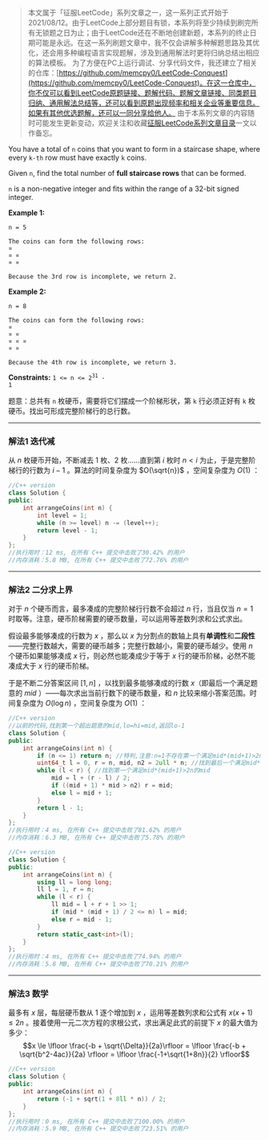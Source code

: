> 本文属于「征服LeetCode」系列文章之一，这一系列正式开始于2021/08/12。由于LeetCode上部分题目有锁，本系列将至少持续到刷完所有无锁题之日为止；由于LeetCode还在不断地创建新题，本系列的终止日期可能是永远。在这一系列刷题文章中，我不仅会讲解多种解题思路及其优化，还会用多种编程语言实现题解，涉及到通用解法时更将归纳总结出相应的算法模板。
> <b></b>
> 为了方便在PC上运行调试、分享代码文件，我还建立了相关的仓库：[https://github.com/memcpy0/LeetCode-Conquest](https://github.com/memcpy0/LeetCode-Conquest)。在这一仓库中，你不仅可以看到LeetCode原题链接、题解代码、题解文章链接、同类题目归纳、通用解法总结等，还可以看到原题出现频率和相关企业等重要信息。如果有其他优选题解，还可以一同分享给他人。
> <b></b>
> 由于本系列文章的内容随时可能发生更新变动，欢迎关注和收藏[征服LeetCode系列文章目录](https://memcpy0.blog.csdn.net/article/details/119656559)一文以作备忘。


You have a total of `n` coins that you want to form in a staircase shape, where every `k-th` row must have exactly `k` coins.

Given `n`, find the total number of **full staircase rows** that can be formed.

`n` is a non-negative integer and fits within the range of a 32-bit signed integer.

**Example 1:**

```clike
n = 5

The coins can form the following rows:
¤
¤ ¤
¤ ¤

Because the 3rd row is incomplete, we return 2.
```

**Example 2:**

```clike
n = 8

The coins can form the following rows:
¤
¤ ¤
¤ ¤ ¤
¤ ¤

Because the 4th row is incomplete, we return 3. 
```
**Constraints:** <code>1 <= n <= 2<sup>31</sup> - 1</code>


题意：总共有 `n` 枚硬币，需要将它们摆成一个阶梯形状，第 `k` 行必须正好有 `k` 枚硬币。找出可形成完整阶梯行的总行数。

---
### 解法1 迭代减
从 $n$ 枚硬币开始，不断减去 $1$ 枚、$2$ 枚……直到第 $i$ 枚时 $n < i$ 为止，于是完整阶梯行的行数为 $i - 1$ 。算法的时间复杂度为 $O(\sqrt{n})$ ，空间复杂度为 $O(1)$ ：
```cpp
//C++ version
class Solution {
public:
    int arrangeCoins(int n) { 
        int level = 1;
        while (n >= level) n -= (level++); 
        return level - 1;
    }
};
//执行用时：12 ms, 在所有 C++ 提交中击败了30.42% 的用户
//内存消耗：5.8 MB, 在所有 C++ 提交中击败了72.76% 的用户
```

---
### 解法2 二分求上界
对于 $n$ 个硬币而言，最多凑成的完整阶梯行行数不会超过 $n$ 行，当且仅当 $n = 1$ 时取等。注意，硬币阶梯需要的硬币数量，可以运用等差数列求和公式求出。

假设最多能够凑成的行数为 $x$ ，那么以 $x$ 为分割点的数轴上具有**单调性**和**二段性**——完整行数越大，需要的硬币越多；完整行数越小，需要的硬币越少。使用 $n$ 个硬币如果能够凑成 $x$ 行，则必然也能凑成少于等于 $x$ 行的硬币阶梯，必然不能凑成大于 $x$ 行的硬币阶梯。

于是不断二分答案区间 $[1, n]$ ，以找到最多能够凑成的行数 $x$（即最后一个满足题意的 $mid$ ）——每次求出当前行数下的硬币数量，和 $n$ 比较来缩小答案范围。时间复杂度为 $O(\log n)$ ，空间复杂度为 $O(1)$ ：
```cpp
//C++ version
//以前的代码,找到第一个超出题意的mid,lo=hi=mid,返回lo-1
class Solution {
public:
    int arrangeCoins(int n) {
        if (n <= 1) return n; //特判,注意:n=1不存在第一个满足mid*(mid+1)>2n的mid
        uint64_t l = 0, r = n, mid, n2 = 2ull * n; //找到最后一个满足mid*(mid+1)<=2n的mid
        while (l < r) { //找到第一个满足mid*(mid+1)>2n的mid
            mid = l + (r - l) / 2;  
            if ((mid + 1) * mid > n2) r = mid;
            else l = mid + 1;
        }
        return l - 1;
    }
};
//执行用时：4 ms, 在所有 C++ 提交中击败了81.62% 的用户
//内存消耗：6.3 MB, 在所有 C++ 提交中击败了5.78% 的用户
```
```cpp
//C++ version
class Solution {
public:
    int arrangeCoins(int n) { 
        using ll = long long;
        ll l = 1, r = n;
        while (l < r) {
            ll mid = l + r + 1 >> 1;
            if (mid * (mid + 1) / 2 <= n) l = mid;
            else r = mid - 1;
        }
        return static_cast<int>(l);
    }
};
//执行用时：4 ms, 在所有 C++ 提交中击败了74.94% 的用户
//内存消耗：5.8 MB, 在所有 C++ 提交中击败了70.21% 的用户
```

---
### 解法3 数学 
最多有 $x$ 层，每层硬币数从 $1$ 逐个增加到 $x$ ，运用等差数列求和公式有 $x  (x + 1) \le 2 n$ 。接着使用一元二次方程的求根公式，求出满足此式的前提下 $x$ 的最大值为多少：$$x \le \lfloor \frac{-b + \sqrt{\Delta}}{2a}\rfloor =  \lfloor  \frac{-b + \sqrt{b^2-4ac}}{2a} \rfloor = \lfloor \frac{-1+\sqrt{1+8n}}{2} \rfloor$$

```cpp
//C++ version
class Solution {
public:
    int arrangeCoins(int n) {
        return (-1 + sqrt(1 + 8ll * n)) / 2; 
    }
}; 
//执行用时：0 ms, 在所有 C++ 提交中击败了100.00% 的用户
//内存消耗：5.9 MB, 在所有 C++ 提交中击败了23.51% 的用户
```
 
